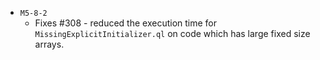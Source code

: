 - `M5-8-2`
   - Fixes #308 - reduced the execution time for `MissingExplicitInitializer.ql` on code which has large fixed size arrays.